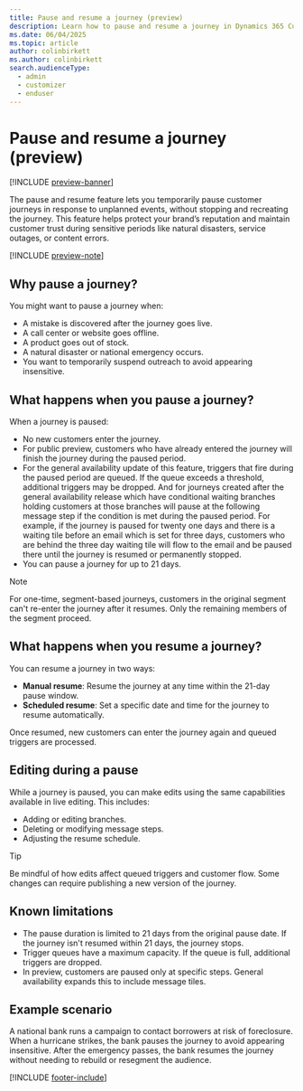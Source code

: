 ```yaml
---
title: Pause and resume a journey (preview)
description: Learn how to pause and resume a journey in Dynamics 365 Customer Insights - Journeys.
ms.date: 06/04/2025
ms.topic: article
author: colinbirkett
ms.author: colinbirkett
search.audienceType: 
  - admin
  - customizer
  - enduser
---
```


# Pause and resume a journey (preview)

[!INCLUDE [preview-banner](~/../shared-content/shared/preview-includes/preview-banner.md)]

The pause and resume feature lets you temporarily pause customer journeys in response to unplanned events, without stopping and recreating the journey. This feature helps protect your brand’s reputation and maintain customer trust during sensitive periods like natural disasters, service outages, or content errors.

[!INCLUDE [preview-note](~/../shared-content/shared/preview-includes/preview-note.md)]

## Why pause a journey?

You might want to pause a journey when:

- A mistake is discovered after the journey goes live.
- A call center or website goes offline.
- A product goes out of stock.
- A natural disaster or national emergency occurs.
- You want to temporarily suspend outreach to avoid appearing insensitive.

## What happens when you pause a journey?

When a journey is paused:

- No new customers enter the journey.
- For public preview, customers who have already entered the journey will finish the journey during the paused period. 
- For the general availability update of this feature, triggers that fire during the paused period are queued. If the queue exceeds a threshold, additional triggers may be dropped. And for journeys created after the general availability release which have conditional waiting branches holding customers at those branches will pause at the following message step if the condition is met during the paused period. For example, if the journey is paused for twenty one days and there is a waiting tile before an email which is set for three days, customers who are behind the three day waiting tile will flow to the email and be paused there until the journey is resumed or permanently stopped. 
- You can pause a journey for up to 21 days.

> [!NOTE]
> For one-time, segment-based journeys, customers in the original segment can't re-enter the journey after it resumes. Only the remaining members of the segment proceed.

## What happens when you resume a journey?

You can resume a journey in two ways:

- **Manual resume**: Resume the journey at any time within the 21-day pause window.
- **Scheduled resume**: Set a specific date and time for the journey to resume automatically.

Once resumed, new customers can enter the journey again and queued triggers are processed.

## Editing during a pause

While a journey is paused, you can make edits using the same capabilities available in live editing. This includes:

- Adding or editing branches.
- Deleting or modifying message steps.
- Adjusting the resume schedule.

> [!TIP]
> Be mindful of how edits affect queued triggers and customer flow. Some changes can require publishing a new version of the journey.

## Known limitations

- The pause duration is limited to 21 days from the original pause date. If the journey isn't resumed within 21 days, the journey stops.
- Trigger queues have a maximum capacity. If the queue is full, additional triggers are dropped.
- In preview, customers are paused only at specific steps. General availability expands this to include message tiles.

## Example scenario

A national bank runs a campaign to contact borrowers at risk of foreclosure. When a hurricane strikes, the bank pauses the journey to avoid appearing insensitive. After the emergency passes, the bank resumes the journey without needing to rebuild or resegment the audience.

[!INCLUDE [footer-include](./includes/footer-banner.md)]
